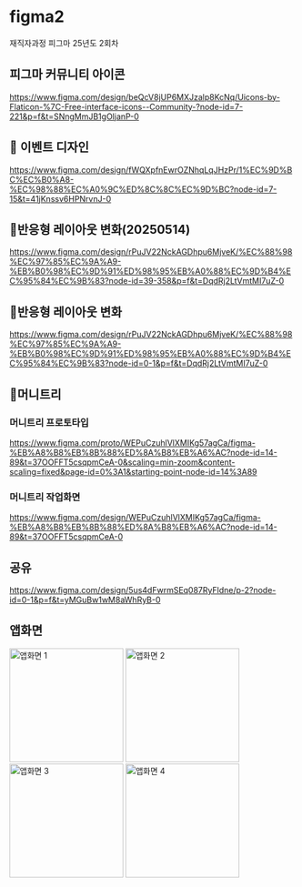 # figma2
재직자과정 피그마 25년도 2회차

## 피그마 커뮤니티 아이콘
https://www.figma.com/design/beQcV8jUP6MXJzalp8KcNq/Uicons-by-Flaticon-%7C-Free-interface-icons--Community-?node-id=7-221&p=f&t=SNngMmJB1gOljanP-0

## 🎁 이벤트 디자인 
https://www.figma.com/design/fWQXpfnEwrOZNhqLqJHzPr/1%EC%9D%BC%EC%B0%A8-%EC%98%88%EC%A0%9C%ED%8C%8C%EC%9D%BC?node-id=7-15&t=41jKnssv6HPNrvnJ-0

## 🎨반응형 레이아웃 변화(20250514)
<a href="https://www.figma.com/design/rPuJV22NckAGDhpu6MjveK/%EC%88%98%EC%97%85%EC%9A%A9-%EB%B0%98%EC%9D%91%ED%98%95%EB%A0%88%EC%9D%B4%EC%95%84%EC%9B%83?node-id=39-358&p=f&t=DqdRj2LtVmtMI7uZ-0">https://www.figma.com/design/rPuJV22NckAGDhpu6MjveK/%EC%88%98%EC%97%85%EC%9A%A9-%EB%B0%98%EC%9D%91%ED%98%95%EB%A0%88%EC%9D%B4%EC%95%84%EC%9B%83?node-id=39-358&p=f&t=DqdRj2LtVmtMI7uZ-0</a>


## 🎨반응형 레이아웃 변화
<a href="https://www.figma.com/design/rPuJV22NckAGDhpu6MjveK/%EC%88%98%EC%97%85%EC%9A%A9-%EB%B0%98%EC%9D%91%ED%98%95%EB%A0%88%EC%9D%B4%EC%95%84%EC%9B%83?node-id=39-358&p=f&t=DqdRj2LtVmtMI7uZ-0">https://www.figma.com/design/rPuJV22NckAGDhpu6MjveK/%EC%88%98%EC%97%85%EC%9A%A9-%EB%B0%98%EC%9D%91%ED%98%95%EB%A0%88%EC%9D%B4%EC%95%84%EC%9B%83?node-id=0-1&p=f&t=DqdRj2LtVmtMI7uZ-0</a>

## 🎨머니트리
### 머니트리 프로토타입
<a href="https://www.figma.com/proto/WEPuCzuhlVlXMIKg57agCa/figma-%EB%A8%B8%EB%8B%88%ED%8A%B8%EB%A6%AC?node-id=14-89&t=37OOFFT5csqpmCeA-0&scaling=min-zoom&content-scaling=fixed&page-id=0%3A1&starting-point-node-id=14%3A89" target="_blank">https://www.figma.com/proto/WEPuCzuhlVlXMIKg57agCa/figma-%EB%A8%B8%EB%8B%88%ED%8A%B8%EB%A6%AC?node-id=14-89&t=37OOFFT5csqpmCeA-0&scaling=min-zoom&content-scaling=fixed&page-id=0%3A1&starting-point-node-id=14%3A89</a>

### 머니트리 작업화면
<a href="https://www.figma.com/design/WEPuCzuhlVlXMIKg57agCa/figma-%EB%A8%B8%EB%8B%88%ED%8A%B8%EB%A6%AC?node-id=14-89&t=37OOFFT5csqpmCeA-0" target="_blank">https://www.figma.com/design/WEPuCzuhlVlXMIKg57agCa/figma-%EB%A8%B8%EB%8B%88%ED%8A%B8%EB%A6%AC?node-id=14-89&t=37OOFFT5csqpmCeA-0</a>


## 공유
https://www.figma.com/design/5us4dFwrmSEq087RyFldne/p-2?node-id=0-1&p=f&t=yMGuBw1wM8aWhRyB-0

## 앱화면
<img src="https://github.com/user-attachments/assets/75938f22-ed89-4174-a241-ed4a72523c95" width="200px" height="auto" alt="앱화면 1" />
<img src="https://github.com/user-attachments/assets/7a533edf-5707-452a-a703-0bb1c100d834" width="200px" height="auto" alt="앱화면 2" />
<img src="https://github.com/user-attachments/assets/447ce9a6-308d-4903-b701-a6e0a2a02f6c" width="200px" height="auto" alt="앱화면 3" />
<img src="https://github.com/user-attachments/assets/ee11fa85-e4f1-4bf9-8b16-a05c5dcb3873" width="200px" height="auto" alt="앱화면 4" />

 
